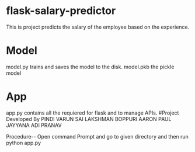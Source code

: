 # flask-salary-predictor
This is project predicts the salary of the employee based on the experience.

# Model
model.py trains and saves the model to the disk.
model.pkb the pickle model 

# App
app.py contains all the requiered for flask and to manage APIs.
#Project Developed By
PINDI VARUN SAI LAKSHMAN
BOPPURI AARON PAUL
JAYYANA ADI PRANAV




Procedure--
Open command Prompt and go to given directory and then run python app.py
